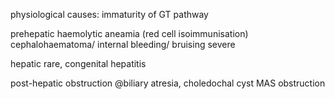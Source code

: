 physiological causes:
immaturity of GT pathway

prehepatic
haemolytic aneamia (red cell isoimmunisation)
cephalohaematoma/ internal bleeding/ bruising severe

hepatic
rare, congenital hepatitis

post-hepatic
obstruction @biliary atresia, choledochal cyst
MAS obstruction
